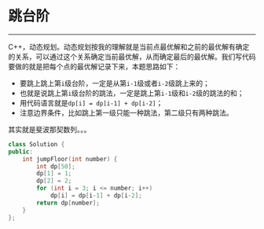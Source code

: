 # 跳台阶

---

C++，动态规划。动态规划按我的理解就是当前点最优解和之前的最优解有确定的关系，可以通过这个关系确定当前最优解，从而确定最后的最优解。我们写代码要做的就是把每个点的最优解记录下来，本题思路如下：

- 要跳上跳上第`i`级台阶，一定是从第`i-1`级或者`i-2`级跳上来的；
- 也就是说跳上第`i`级台阶的跳法，一定是跳上第`i-1`级和`i-2`级的跳法的和；
- 用代码语言就是`dp[i] = dp[i-1] + dp[i-2]`；
- 注意边界条件，比如跳上第一级只能一种跳法，第二级只有两种跳法。

其实就是斐波那契数列。。。

```cpp
class Solution {
public:
    int jumpFloor(int number) {
        int dp[50];
        dp[1] = 1;
        dp[2] = 2;
        for (int i = 3; i <= number; i++)
            dp[i] = dp[i-1] + dp[i-2];
        return dp[number];
    }
};
```

